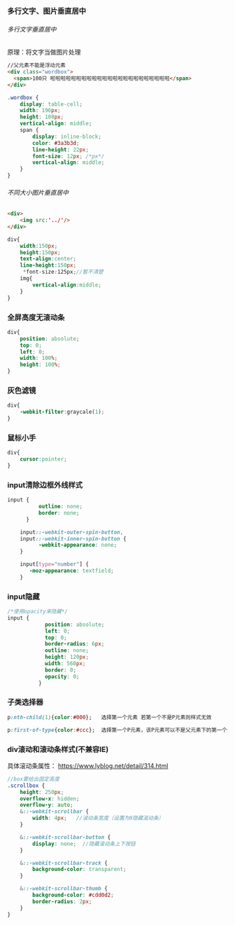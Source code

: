 ### 多行文字、图片垂直居中

###### 多行文字垂直居中

原理：将文字当做图片处理

```html
//父元素不能是浮动元素
<div class="wordbox">
  <span>100只 啦啦啦啦啦啦啦啦啦啦啦啦啦啦啦啦啦啦啦啦啦啦啦</span>
</div>
```



```scss
.wordbox {
    display: table-cell;
    width: 196px;
    height: 108px;
    vertical-align: middle;
    span {
        display: inline-block;
        color: #3a3b3d;
        line-height: 22px;
        font-size: 12px; /*px*/
        vertical-align: middle;
    }
}
```



###### 不同大小图片垂直居中

```html
<div>
    <img src:'../'/>
</div>
```

```scss
div{
    width:150px; 
    height:150px; 
    text-align:center; 
    line-height:150px;
     *font-size:125px;//暂不清楚
    img{
        vertical-align:middle;
    }
}
```









### 全屏高度无滚动条

```scss
div{
    position: absolute;
    top: 0;
    left: 0;
    width: 100%;
    height: 100%;
}
```







###	灰色滤镜

```css
div{
    -webkit-filter:graycale(1);
}
```



### 鼠标小手

```css
div{
	cursor:pointer;
}
```



### input清除边框外线样式

```css
input {
          outline: none; 
          border: none;
      }

    input::-webkit-outer-spin-button,
    input::-webkit-inner-spin-button {
          -webkit-appearance: none;
    }

    input[type="number"] {
       -moz-appearance: textfield;
    }
```

### input隐藏

```css
/*使用opacity来隐藏*/
input {
            position: absolute;
            left: 0;
            top: 0;
            border-radius: 6px;
            outline: none;
            height: 120px;
            width: 560px;
            border: 0;
            opacity: 0;
          }
```





### 子类选择器

```css
p:nth-child(1){color:#000};   选择第一个元素 若第一个不是P元素则样式无效

p:first-of-type{color:#ccc};  选择第一个P元素，该P元素可以不是父元素下的第一个元素
```





### div滚动和滚动条样式(不兼容IE)

具体滚动条属性： https://www.lyblog.net/detail/314.html 

```scss
//box要给出固定高度
.scrollbox {  
    height: 250px;
    overflow-x: hidden;
    overflow-y: auto;
    &::-webkit-scrollbar {
        width: 4px;   //滚动条宽度（设置为0隐藏滚动条）
    }

    &::-webkit-scrollbar-button {
        display: none;  //隐藏滚动条上下按钮
    }

    &::-webkit-scrollbar-track {
        background-color: transparent; 
    }

    &::-webkit-scrollbar-thumb {
        background-color: #cdd0d2;
        border-radius: 2px;
    }
}
```


